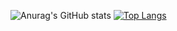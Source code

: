 ![Anurag's GitHub stats](https://github-readme-stats.vercel.app/api?username=ToniGar20&show_icons=true&theme=dark)
[![Top Langs](https://github-readme-stats.vercel.app/api/top-langs/?username=ToniGar20&layout=compact)](https://github.com/anuraghazra/github-readme-stats)
